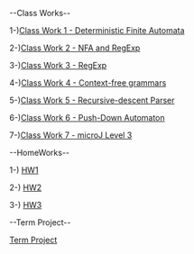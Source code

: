 --Class Works--

1-)[Class Work 1 - Deterministic Finite Automata](https://ertugrulcbn.github.io/AutomataWorks/CW1.html)

2-)[Class Work 2 - NFA and RegExp](https://ertugrulcbn.github.io/AutomataWorks/NFAandDFA.html)

3-)[Class Work 3 - RegExp](https://ertugrulcbn.github.io/AutomataWorks/cw3.html)

4-)[Class Work 4 - Context-free grammars ](https://ertugrulcbn.github.io/AutomataWorks/cw4.html)

5-)[Class Work 5 - Recursive-descent Parser](https://ertugrulcbn.github.io/AutomataWorks/CW5/Expression.html)

6-)[Class Work 6 - Push-Down Automaton](https://ertugrulcbn.github.io/AutomataWorks/PDA1.html)

7-)[Class Work 7 - microJ Level 3](https://ertugrulcbn.github.io/AutomataWorks/microJ/microJ3.html)

--HomeWorks--

1-) [HW1](https://ertugrulcbn.github.io/AutomataWorks/hw1.html)

2-) [HW2](https://ertugrulcbn.github.io/AutomataWorks/HW2/Expression.html)

3-) [HW3](https://ertugrulcbn.github.io/AutomataWorks/HW3/microJ1.html)

--Term Project--
 
 [Term Project](https://ertugrulcbn.github.io/AutomataWorks/Term%20Project/index.html)
